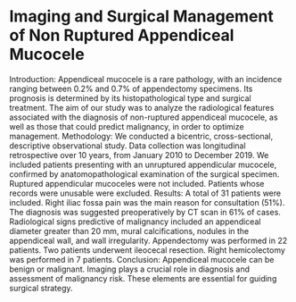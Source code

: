# Imaging and Surgical Management of Non Ruptured Appendiceal Mucocele
Introduction: Appendiceal mucocele is a rare pathology, with an incidence ranging between 0.2% and 0.7% of appendectomy specimens. Its prognosis is determined by its histopathological type and surgical treatment. The aim of our study was to analyze the radiological features associated with the diagnosis of non-ruptured appendiceal mucocele, as well as those that could predict malignancy, in order to optimize management.
Methodology: We conducted a bicentric, cross-sectional, descriptive observational study. Data collection was longitudinal retrospective over 10 years, from January 2010 to December 2019. We included patients presenting with an unruptured appendicular mucocele, confirmed by anatomopathological examination of the surgical specimen. Ruptured appendicular mucoceles were not included. Patients whose records were unusable were excluded.
Results: A total of 31 patients were included. Right iliac fossa pain was the main reason for consultation (51%). The diagnosis was suggested preoperatively by CT scan in 61% of cases. Radiological signs predictive of malignancy included an appendiceal diameter greater than 20 mm, mural calcifications, nodules in the appendiceal wall, and wall irregularity. Appendectomy was performed in 22 patients. Two patients underwent ileocecal resection. Right hemicolectomy was performed in 7 patients.
Conclusion: Appendiceal mucocele can be benign or malignant. Imaging plays a crucial role in diagnosis and assessment of malignancy risk. These elements are essential for guiding surgical strategy.


